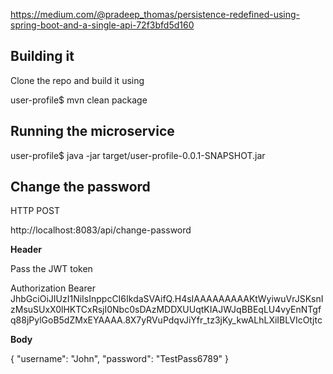 https://medium.com/@pradeep_thomas/persistence-redefined-using-spring-boot-and-a-single-api-72f3bfd5d160

## Building it

Clone the repo and build it using

user-profile$ mvn clean package

## Running the microservice

user-profile$ java -jar target/user-profile-0.0.1-SNAPSHOT.jar

## Change the password

HTTP POST

http://localhost:8083/api/change-password

<b>Header</b>

Pass the JWT token

Authorization Bearer JhbGciOiJIUzI1NiIsInppcCI6IkdaSVAifQ.H4sIAAAAAAAAAKtWyiwuVrJSKsnIzMsuSUxX0lHKTCxRsjI0Nbc0sDAzMDDXUUqtKIAJWJqBBEqLU4vyEnNTgfq88jPylGoB5dZMxEYAAAA.8X7yRVuPdqvJiYfr_tz3jKy_kwALhLXiIBLVIcOtjtc 

<b>Body</b>

{
	"username": "John",
	"password": "TestPass6789"
}
